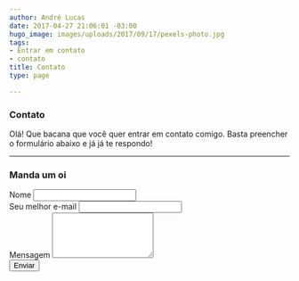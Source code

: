 ```yaml
---
author: André Lucas
date: 2017-04-27 21:06:01 -03:00
hugo_image: images/uploads/2017/09/17/pexels-photo.jpg
tags:
- Entrar em contato
- contato
title: Contato
type: page

---
```

<div class="row"><div class=" col-md-4">
<h3>Contato</h3>
</div><div class=" col-md-8">
<p>Olá! Que bacana que você quer entrar em contato comigo. Basta preencher o formulário abaixo e já já te respondo!</p>
</div></div>
<hr>
<div class="row"><div class=" col-md-4">
<h3>Manda um oi</h3>
</div><div class=" col-md-8">
<div role="form" lang="pt-BR" dir="ltr">
<div id="mauticform_wrapper_contatoandrelugblog" class="mauticform_wrapper mauticform-page-1" data-mautic-form-page="1">
<div class="screen-reader-response"></div>
<form method="POST" name="Contato André Lug" id="contactForm" action="https://mkt.igluonline.com/form/submit?formId=7" data-mautic-form="contatoandrelugblog">
  <div class="mauticform-error" id="mauticform_contatoandrelugblog_error"></div>
  <div class="mauticform-message" id="mauticform_contatoandrelugblog_message"></div>
<div class="row">
<div class="col-md-6">
<div class="form-group"><div id="mauticform_contatoandrelugblog_nome" data-validate="nome" data-validation-type="text" class="mauticform-row mauticform-text mauticform-field-1 mauticform-required">
                    <label id="mauticform_label_contatoandrelugblog_nome" for="mauticform_input_contatoandrelugblog_nome" class="mauticform-label">Nome</label>
                    <input id="mauticform_input_contatoandrelugblog_nome" name="mauticform[nome]" value="" class="mauticform-input form-control"
                        type="text" />
                    <span class="mauticform-errormsg" style="display: none;">Isso é obrigatório.</span>
                </div></div>
</div><div class="col-md-6">
<div class="form-group"><div id="mauticform_contatoandrelugblog_seu_melhor_email" data-validate="seu_melhor_email"
                    data-validation-type="email" class="mauticform-row mauticform-email mauticform-field-2 mauticform-required">
                    <label id="mauticform_label_contatoandrelugblog_seu_melhor_email" for="mauticform_input_contatoandrelugblog_seu_melhor_email"
                        class="mauticform-label">Seu melhor e-mail</label>
                    <input id="mauticform_input_contatoandrelugblog_seu_melhor_email" name="mauticform[seu_melhor_email]"
                        value="" class="mauticform-input form-control" type="email" />
                    <span class="mauticform-errormsg" style="display: none;">Isso é obrigatório.</span>
                </div></div>
</div>
</div>
<div id="mauticform_contatoandrelugblog_email2" style="display:none;" class="mauticform-row mauticform-email mauticform-field-4">
                    <label id="mauticform_label_contatoandrelugblog_email2" for="mauticform_input_contatoandrelugblog_email2"
                        class="mauticform-label">email2</label>
                    <input id="mauticform_input_contatoandrelugblog_email2" name="mauticform[email2]" value="" class="mauticform-input"
                        type="email" />
                    <span class="mauticform-errormsg" style="display: none;"></span>
                </div>
<div class="form-group"><div id="mauticform_contatoandrelugblog_mensagem" data-validate="mensagem" data-validation-type="textarea"
                    class="mauticform-row mauticform-text mauticform-field-3 mauticform-required">
                    <label id="mauticform_label_contatoandrelugblog_mensagem" for="mauticform_input_contatoandrelugblog_mensagem"
                        class="mauticform-label">Mensagem</label>
                    <textarea id="mauticform_input_contatoandrelugblog_mensagem" name="mauticform[mensagem]" class="mauticform-textarea form-control" rows="5"></textarea>
                    <span class="mauticform-errormsg" style="display: none;">Isso é obrigatório.</span>
                </div></div>
<div class="form-group"><div id="mauticform_contatoandrelugblog_submit" class="mauticform-row mauticform-button-wrapper mauticform-field-4">
                    <button type="submit" name="mauticform[submit]" id="mauticform_input_contatoandrelugblog_submit" name="mauticform[submit]"
                        value="" class="mauticform-button btn btn-default btn btn-primary" value="1" style="cursor:pointer">Enviar</button>
                </div></div><div class=" alert"></div>
<input type="hidden" name="mauticform[formId]" id="mauticform_contatoandrelugblog_id" value="7" />
        <input type="hidden" name="mauticform[return]" id="mauticform_contatoandrelugblog_return" value="" />
        <input type="hidden" name="mauticform[formName]" id="mauticform_contatoandrelugblog_name" value="contatoandrelugblog" />
</form>
</div>
</div>
</div></div>
